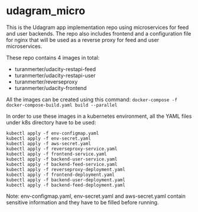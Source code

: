 # udagram_micro

This is the Udagram app implementation repo using microservices for feed and user backends. The repo also includes frontend and a configuration file for nginx that will be used as a reverse proxy for feed and user microservices.

These repo contains 4 images in total:
- turanmerter/udacity-restapi-feed
- turanmerter/udacity-restapi-user
- turanmerter/reverseproxy
- turanmerter/udacity-frontend

All the images can be created using this command: 
`docker-compose -f docker-compose-build.yaml build --parallel`

In order to use these images in a kubernetes environment, all the YAML files under k8s directory have to be used:
```
kubectl apply -f env-configmap.yaml
kubectl apply -f env-secret.yaml
kubectl apply -f aws-secret.yaml
kubectl apply -f reverseproxy-service.yaml
kubectl apply -f frontend-service.yaml
kubectl apply -f backend-user-service.yaml
kubectl apply -f backend-feed-service.yaml
kubectl apply -f reverseproxy-deployment.yaml
kubectl apply -f frontend-deployment.yaml
kubectl apply -f backend-user-deployment.yaml
kubectl apply -f backend-feed-deployment.yaml
```

Note: env-configmap.yaml, env-secret.yaml and aws-secret.yaml contain sensitive information and they have to be filled before running.
